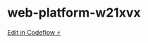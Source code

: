 # web-platform-w21xvx

[Edit in Codeflow ⚡️](https://stackblitz.com/~/github.com/611255008/web-platform-w21xvx)